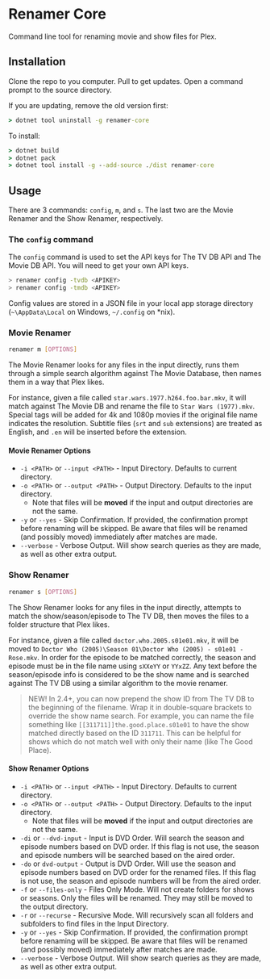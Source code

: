 
# Renamer Core

Command line tool for renaming movie and show files for Plex.

## Installation

Clone the repo to you computer. Pull to get updates. Open a command prompt to the source directory.

If you are updating, remove the old version first:

```cmd
> dotnet tool uninstall -g renamer-core
```

To install:

```cmd
> dotnet build
> dotnet pack
> dotnet tool install -g --add-source ./dist renamer-core
```

## Usage

There are 3 commands: `config`, `m`, and `s`. The last two are the Movie Renamer and the Show Renamer, respectively.

### The  `config` command

The `config` command is used to set the API keys for The TV DB API and The Movie DB API. You will need to get your own API keys.

```bash
> renamer config -tvdb <APIKEY>
> renamer config -tmdb <APIKEY>
```

Config values are stored in a JSON file in your local app storage directory (`~\AppData\Local` on Windows, `~/.config` on *nix).

### Movie Renamer

```bash
renamer m [OPTIONS]
```

The Movie Renamer looks for any files in the input directly, runs them through a simple search algorithm against The Movie Database, then names them in a way that Plex likes.

For instance, given a file called `star.wars.1977.h264.foo.bar.mkv`, it will match against The Movie DB and rename the file to `Star Wars (1977).mkv`. Special tags will be added for 4k and 1080p movies if the original file name indicates the resolution. Subtitle files (`srt` and `sub` extensions) are treated as English, and `.en` will be inserted before the extension.

#### Movie Renamer Options

- `-i <PATH>` or `--input <PATH>` - Input Directory. Defaults to current directory.
- `-o <PATH>` or `--output <PATH>` - Output Directory. Defaults to the input directory.
    - Note that files will be **moved** if the input and output directories are not the same.
- `-y` or `--yes` - Skip Confirmation. If provided, the confirmation prompt before renaming will be skipped. Be aware that files will be renamed (and possibly moved) immediately after matches are made.
- `--verbose` - Verbose Output. Will show search queries as they are made, as well as other extra output.

### Show Renamer

```bash
renamer s [OPTIONS]
```

The Show Renamer looks for any files in the input directly, attempts to match the show/season/episode to The TV DB, then moves the files to a folder structure that Plex likes.

For instance, given a file called `doctor.who.2005.s01e01.mkv`, it will be moved to `Doctor Who (2005)\Season 01\Doctor Who (2005) - s01e01 - Rose.mkv`. In order for the episode to be matched correctly, the season and episode must be in the file name using `sXXeYY` or `YYxZZ`. Any text before the season/episode info is considered to be the show name and is searched against The TV DB using a similar algorithm to the movie renamer.

> NEW! In 2.4+, you can now prepend the show ID from The TV DB to the beginning of the filename. Wrap it in double-square brackets to override the show name search. For example, you can name the file something like `[[311711]]the.good.place.s01e01` to have the show matched directly based on the ID `311711`. This can be helpful for shows which do not match well with only their name (like The Good Place).

#### Show Renamer Options

- `-i <PATH>` or `--input <PATH>` - Input Directory. Defaults to current directory.
- `-o <PATH>` or `--output <PATH>` - Output Directory. Defaults to the input directory.
    - Note that files will be **moved** if the input and output directories are not the same.
- `-di` or `--dvd-input` - Input is DVD Order. Will search the season and episode numbers based on DVD order. If this flag is not use, the season and episode numbers will be searched based on the aired order.
- `-do` or `dvd-output` - Output is DVD Order. Will use the season and episode numbers based on DVD order for the renamed files. If this flag is not use, the season and episode numbers will be from the aired order.
- `-f` or `--files-only` - Files Only Mode. Will not create folders for shows or seasons. Only the files will be renamed. They may still be moved to the output directory.
- `-r` or `--recurse` - Recursive Mode. Will recursively scan all folders and subfolders to find files in the Input Directory.
- `-y` or `--yes` - Skip Confirmation. If provided, the confirmation prompt before renaming will be skipped. Be aware that files will be renamed (and possibly moved) immediately after matches are made.
- `--verbose` - Verbose Output. Will show search queries as they are made, as well as other extra output.
